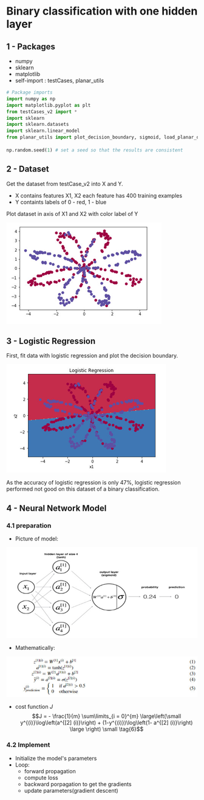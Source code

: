 # Binary classification with one hidden layer

## 1 - Packages

* numpy
* sklearn
* matplotlib
* self-import : testCases, planar_utils

```python
# Package imports
import numpy as np
import matplotlib.pyplot as plt
from testCases_v2 import *
import sklearn
import sklearn.datasets
import sklearn.linear_model
from planar_utils import plot_decision_boundary, sigmoid, load_planar_dataset, load_extra_datasets

np.random.seed(1) # set a seed so that the results are consistent
```

## 2 - Dataset

Get the dataset from testCase_v2 into X and Y.

* X contains features X1, X2 each feature has 400 training examples
* Y containts labels of 0 - red, 1 - blue

Plot dataset in axis of X1 and X2 with color label of Y

![](https://github.com/santochaoya/Deep-Learning-with-Nerual-Network/blob/master/binary%20classification%20with%20tanh/1.jpg)

## 3 - Logistic Regression

First, fit data with logistic regression and plot the decision boundary.

![](https://github.com/santochaoya/Deep-Learning-with-Nerual-Network/blob/master/binary%20classification%20with%20tanh/2.jpg)

As the accuracy of logistic regression is only 47%, logistic regression performed not good on this dataset of a binary classification.



## 4 - Neural Network Model

### 4.1 preparation

* Picture of model:

![](https://github.com/santochaoya/Deep-Learning-with-Nerual-Network/blob/master/binary%20classification%20with%20tanh/3.jpg)

* Mathematically:

![](https://github.com/santochaoya/Deep-Learning-with-Nerual-Network/blob/master/binary%20classification%20with%20tanh/4.jpg)



* cost function $J$			
  $$J = - \frac{1}{m} \sum\limits_{i = 0}^{m} \large\left(\small y^{(i)}\log\left(a^{[2] (i)}\right) + (1-y^{(i)})\log\left(1- a^{[2] (i)}\right)  \large  \right) \small \tag{6}$$
  

### 4.2 Implement

* Initialize the model's parameters
* Loop:
  * forward propagation
  * compute loss
  * backward porpagation to get the gradients
  * update parameters(gradient descent)

